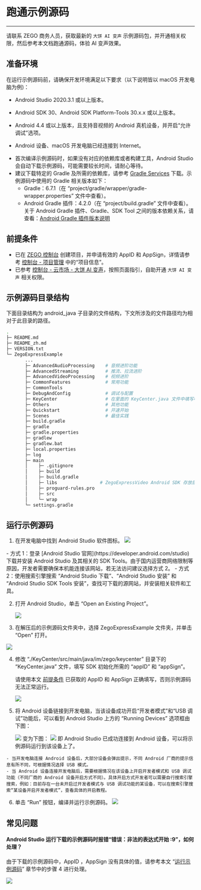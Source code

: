 # 跑通示例源码

- - -

<Note title="说明">请联系 ZEGO 商务人员，获取最新的 `大饼 AI 变声` 示例源码包，并开通相关权限，然后参考本文档跑通源码，体验 AI 变声效果。 </Note>


## 准备环境

在运行示例源码前，请确保开发环境满足以下要求（以下说明皆以 macOS 开发电脑为例)：

* Android Studio 2020.3.1 或以上版本。

* Android SDK 30、Android SDK Platform-Tools 30.x.x 或以上版本。
* Android 4.4 或以上版本，且支持音视频的 Android 真机设备，并开启“允许调试”选项。
* Android 设备、macOS 开发电脑已经连接到 Internet。

<Note title="说明">

- 首次编译示例源码时，如果没有对应的依赖库或者构建工具，Android Studio 会自动下载示例源码，可能需要较长时间，请耐心等待。
- 建议下载特定的 Gradle 及所需的依赖库，请参考 [Gradle Services](https://services.gradle.org) 下载。示例源码中使用的 Gradle 相关版本如下：
  - Gradle：6.7.1（在 “project/gradle/wrapper/gradle-wrapper.properties” 文件中查看）。
  - Android Gradle 插件：4.2.0（在 “project/build.gradle” 文件中查看）。
关于 Android Gradle 插件、Gradle、SDK Tool 之间的版本依赖关系，请查看：[Android Gradle 插件版本说明](https://developer.android.com/studio/releases/gradle-plugin)

</Note>




## 前提条件

- 已在 [ZEGO 控制台](https://console.zego.im) 创建项目，并申请有效的 AppID 和 AppSign，详情请参考 [控制台 - 项目管理](/console/project-info) 中的“项目信息”。
- 已参考 [控制台 - 云市场 - 大饼 AI 变声](/console/cloud-market/dabing-ai-voice-changer)，按照页面指引，自助开通 `大饼 AI 变声` 相关权限。

## 示例源码目录结构

下面目录结构为 android_java 子目录的文件结构，下文所涉及的文件路径均为相对于此目录的路径。

```bash
.
├─ README.md
├─ README_zh.md
├─ VERSION.txt
└─ ZegoExpressExample
       ...
       ├─ AdvancedAudioProcessing    # 音频进阶功能
       ├─ AdvancedStreaming          # 推流、拉流进阶
       ├─ AdvancedVideoProcessing    # 视频进阶
       ├─ CommonFeatures             # 常用功能
       ├─ CommonTools
       ├─ DebugAndConfig             # 调试与配置
       ├─ KeyCenter                  # 在里面的 KeyCenter.java 文件中填写申请的 AppID 和 AppSign
       ├─ Others                     # 其他功能
       ├─ Quickstart                 # 开速开始
       ├─ Scenes                     # 最佳实践
       ├─ build.gradle
       ├─ gradle
       ├─ gradle.properties
       ├─ gradlew
       ├─ gradlew.bat
       ├─ local.properties
       ├─ log
       ├─ main
       │    ├─ .gitignore
       │    ├─ build
       │    ├─ build.gradle
       │    ├─ libs                # ZegoExpressVideo Android SDK 存放目录
       │    ├─ proguard-rules.pro
       │    ├─ src
       │    └─ wrap
       └─ settings.gradle
```


## 运行示例源码

1. 在开发电脑中找到 Android Studio 软件图标。
   <Frame width="512" height="auto" caption=""><img src="https://doc-media.zego.im/sdk-doc/Pics/Android/ExpressSDK/SampleRunningGuide/open_as.png" /></Frame>

  <Accordion title="在开发电脑上安装 Android Studio 的方式" defaultOpen="false">
- 方式 1：登录 [Android Studio 官网](https://developer.android.com/studio) 下载并安装 Android Studio 及其相关的 SDK Tools。由于国内运营商网络限制等原因，开发者需要确保本机能连接该网站，若无法访问建议选择方式 2。
    - 方式 2：使用搜索引擎搜索 “Android Studio 下载”、“Android Studio 安装” 和 “Android Studio SDK Tools 安装”，查找可下载的源网站，并安装相关软件和工具。
</Accordion>


2. 打开 Android Studio，单击 “Open an Existing Project”。
   <Frame width="512" height="auto" caption=""><img src="https://doc-media.zego.im/sdk-doc/Pics/Android/ExpressSDK/SampleRunningGuide/as_pre_ui.png" /></Frame>

3. 在解压后的示例源码文件夹中，选择 ZegoExpressExample 文件夹，并单击 “Open” 打开。
<Frame width="512" height="auto" caption=""><img src="https://doc-media.zego.im/sdk-doc/Pics/Android/ExpressSDK/SampleRunningGuide/open_express_android_demo_new.png" /></Frame>

4. 修改 “./KeyCenter/src/main/java/im/zego/keycenter” 目录下的 “KeyCenter.java” 文件，填写 SDK 初始化所需的 “appID” 和 “appSign”。

    <Warning title="注意">请使用本文 [前提条件](#前提条件) 已获取的 AppID 和 AppSign 正确填写，否则示例源码无法正常运行。 </Warning>

    <Frame width="512" height="auto" caption=""><img src="https://doc-media.zego.im/sdk-doc/Pics/QuickStart/sample_code/sample_code_android.png" /></Frame>

5. 将 Android 设备链接到开发电脑，当该设备成功开启“开发者模式”和“USB 调试”功能后，可以看到 Android Studio 上方的 “Running Devices” 选项框由下图：
    <Frame width="512" height="auto" caption=""><img src="https://doc-media.zego.im/sdk-doc/Pics/Android/ExpressSDK/SampleRunningGuide/as_no_device_new.png" /></Frame>
   变为下图：
    <Frame width="512" height="auto" caption=""><img src="https://doc-media.zego.im/sdk-doc/Pics/Android/ExpressSDK/SampleRunningGuide/as_connected_device_new.png" /></Frame>
   即 Android Studio 已成功连接到 Android 设备，可以将示例源码运行到该设备上了。

<Note title="说明">

    - 当开发电脑连接 Android 设备后，大部分设备会弹出提示，不同 Android 厂商的提示信息有所不同，可根据情况选择 USB 模式。
    - 当 Android 设备连接开发电脑后，需要根据情况在该设备上开启开发者模式和 USB 调试功能（不同厂商的 Android 设备开启方式不同）。具体开启方式开发者可以需要自行搜索引擎搜索，例如：目前存在一台未开启过开发者模式与 USB 调试功能的某设备，可以在搜索引擎搜索“某设备开启开发者模式”，查看具体的开启教程。

</Note>



6. 单击 “Run” 按钮，编译并运行示例源码。
   <Frame width="512" height="auto" caption=""><img src="https://doc-media.zego.im/sdk-doc/Pics/Android/ExpressSDK/SampleRunningGuide/run_android_demo_new.png" /></Frame>


## 常见问题

#### **Android Studio 运行下载的示例源码时报错“错误：非法的表达式开始 :9”，如何处理？**

由于下载的示例源码中，AppID ，AppSign 没有具体的值，请参考本文 “[运行示例源码](#运行示例源码)” 章节中的步骤 4 进行处理。

<Frame width="512" height="auto" caption=""><img src="https://doc-media.zego.im/sdk-doc/Pics/Express/Android/as_run_android_demo_error_3.png" /></Frame>
